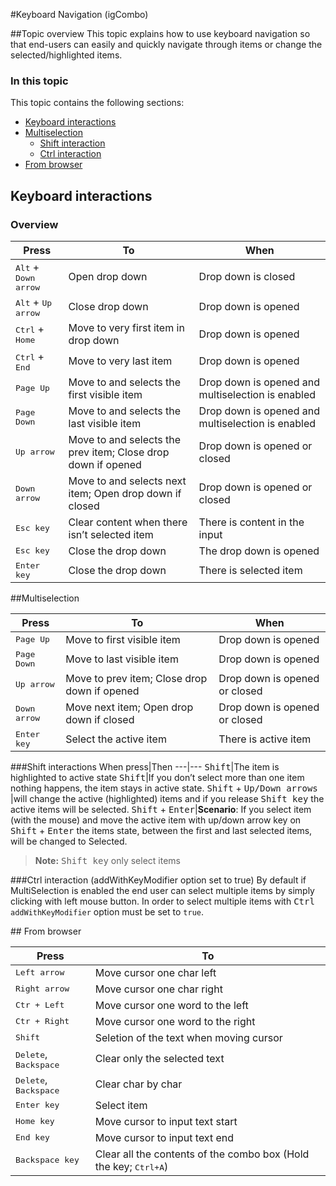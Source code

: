 ﻿<!--
|metadata|
{
    "fileName": "igCombo-keyboard-navigation",
    "controlName": "igCombo",
    "tags": []
}
|metadata|
-->

#Keyboard Navigation (igCombo)

##Topic overview
This topic explains how to use keyboard navigation so that end-users can easily and quickly navigate through items or change the selected/highlighted items.

### In this topic

This topic contains the following sections:

-   [Keyboard interactions](#kbInteraction)
-   [Multiselection](#multiselection)
	-   [Shift interaction](#shiftInteraction)
	-   [Ctrl interaction](#ctrlInteraction)
-   [From browser](#fromBrowser)

## <a id="kbInteraction"></a> Keyboard interactions
### Overview


Press| To| When
---|---|---
<kbd>Alt</kbd> + <kbd>Down arrow</kbd>|Open drop down| Drop down is closed
<kbd>Alt</kbd> + <kbd>Up arrow</kbd>|Close drop down| Drop down is opened
<kbd>Ctrl</kbd> + <kbd>Home</kbd>|Move to very first item in drop down| Drop down is opened
<kbd>Ctrl</kbd> + <kbd>End</kbd>|Move to very last item| Drop down is opened
<kbd>Page Up</kbd>|Move to and selects the first visible item| Drop down is opened and multiselection is enabled
<kbd>Page Down</kbd>|Move to and selects the last visible item| Drop down is opened and multiselection is enabled
<kbd>Up arrow</kbd>|Move to and selects the prev item; Close drop down if opened | Drop down is opened or closed
<kbd>Down arrow</kbd>|Move to and selects next item; Open drop down if closed| Drop down is opened or closed
<kbd>Esc key</kbd>|Clear content when there isn’t selected item | There is content in the input
<kbd>Esc key</kbd>|Close the drop down| The drop down is opened
<kbd>Enter key</kbd>|Close the drop down| There is selected item

##<a id="multiselection"></a>Multiselection

Press| To| When
---|---|---
<kbd>Page Up</kbd>|Move to first visible item| Drop down is opened
<kbd>Page Down</kbd>|Move to last visible item| Drop down is opened
<kbd>Up arrow</kbd>|Move to prev item; Close drop down if opened | Drop down is opened or closed
<kbd>Down arrow</kbd>|Move next item; Open drop down if closed| Drop down is opened or closed
<kbd>Enter key</kbd>|Select the active item| There is active item

###<a id="shiftInteraction"></a>Shift interactions
When press|Then
---|---
<kbd>Shift</kbd>|The item is highlighted to active state
<kbd>Shift</kbd>|If you don’t select more than one item nothing happens, the item stays in active state.
<kbd>Shift</kbd> + <kbd>Up/Down arrows</kbd> |will change the active (highlighted) items and if you release <kbd>Shift key</kbd> the active items will be selected.
<kbd>Shift</kbd> + <kbd>Enter</kbd>|**Scenario**: If you select item (with the mouse) and move the active item with up/down arrow key on <kbd>Shift</kbd> + <kbd>Enter</kbd> the items state, between the first and last selected items, will be changed to Selected.

> **Note:** <kbd>Shift key</kbd> only select items

###<a id="ctrlInteraction"></a>Ctrl interaction (addWithKeyModifier option set to true)
By default if MultiSelection is enabled the end user can select multiple items by simply clicking with left mouse button. In order to select multiple items with <kbd>Ctrl</kbd> `addWithKeyModifier` option must be set to `true`.


##<a id="fromBrowser"></a> From browser

Press| To
---|---
<kbd>Left arrow</kbd>|Move cursor one char left
<kbd>Right arrow</kbd>|Move cursor one char right
<kbd>Ctr + Left</kbd>|Move cursor one word to the left
<kbd>Ctr + Right</kbd>|Move cursor one word to the right
<kbd>Shift</kbd>|Seletion of the text when moving cursor
<kbd>Delete</kbd>, <kbd>Backspace</kbd>|Clear only the selected text
<kbd>Delete</kbd>, <kbd>Backspace</kbd>|Clear char by char
<kbd>Enter key</kbd>|Select item
<kbd>Home key</kbd>|Move cursor to input text start
<kbd>End key</kbd>|Move cursor to input text end
<kbd>Backspace key</kbd>|Clear all the contents of the combo box (Hold the key; <kbd>Ctrl+A</kbd>)